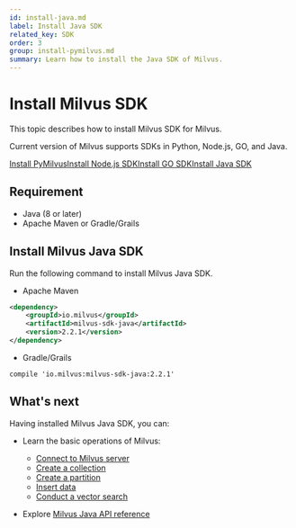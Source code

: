 ```yaml
---
id: install-java.md
label: Install Java SDK
related_key: SDK
order: 3
group: install-pymilvus.md
summary: Learn how to install the Java SDK of Milvus.
---
```


# Install Milvus SDK

This topic describes how to install Milvus SDK for Milvus.

Current version of Milvus supports SDKs in Python, Node.js, GO, and Java.

<div class="tab-wrapper"><a href="install-pymilvus.md" class=''>Install PyMilvus</a><a href="install-node.md" class=''>Install Node.js SDK</a><a href="install-go.md" class=''>Install GO SDK</a><a href="install-java.md" class='active '>Install Java SDK</a></div>

## Requirement

- Java (8 or later)
- Apache Maven or Gradle/Grails

## Install Milvus Java SDK

Run the following command to install Milvus Java SDK.

- Apache Maven

```xml
<dependency>
    <groupId>io.milvus</groupId>
    <artifactId>milvus-sdk-java</artifactId>
    <version>2.2.1</version>
</dependency>
```

- Gradle/Grails

```
compile 'io.milvus:milvus-sdk-java:2.2.1'
```

## What's next

Having installed Milvus Java SDK, you can:

- Learn the basic operations of Milvus:
  - [Connect to Milvus server](manage_connection.md)
  - [Create a collection](create_collection.md)
  - [Create a partition](create_partition.md)
  - [Insert data](insert_data.md)
  - [Conduct a vector search](search.md)

- Explore [Milvus Java API reference](/api-reference/java/v2.2.1/About.md)

